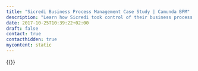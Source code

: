 ```yaml
---
title: "Sicredi Business Process Management Case Study | Camunda BPM"
description: "Learn how Sicredi took control of their business process automation and improved efficiency in their organization with Camunda. Camunda is the leader for workflow automation based on Java and BPMN 2.0. "
date: 2017-10-25T10:39:22+02:00
draft: false
contact: true
contacthidden: true
mycontent: static
---
```

{{<case-study-single
company=" Sicredi"
companydescription="<p>Sicredi is one of the largest cooperative financial institutions in Brazil.  It is made by people and for people, and now has over 3,5 million members and a comprehensive portfolio of banking products and services.</p><p>We are present in 21 Brazilian states with over 1.530 branches, and is available in the rest of Brazil through the Banco24horas network.</p><p>With the support of over 21.823 employees, Sicredi works to promote the economic and social development of its members and the communities where it is present.  Operating with sustainable growth, the Institution has four main centers.</p>"
customerquote=""
teaser=""
usecase=""
videolink=""
logo="//images.ctfassets.net/vpidbgnakfvf/1XXaroLTROoCmmkGq080ok/e36a95d5cd7b90f7a17bbf7a0c95e7c2/sicredi.svg"
pdf=""
thumbnail="">}}